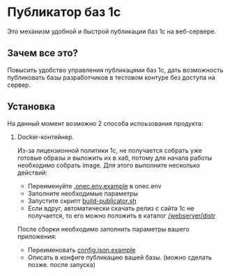 # Публикатор баз 1с

Это механизм удобной и быстрой публикации баз 1с на веб-сервере.

## Зачем все это?

Повысить удобство управления публикацями баз 1с, дать возможность публиковать базы разработчиков в тестовом контуре без доступа на сервер.

## Установка

На данный момент возможно 2 способа испоьзования продукта:

1. Docker-контейнер.
    
    Из-за лицензионной политики 1с, не получается собрать уже готовые образы и выложить их в хаб, потому для начала работы необходимо собрать image.
    Для этого выполните несколько действий:

    * Переименуйте [.onec.env.example](/.onec.env.example) в onec.env
    * Заполните необходимые параметры
    * Запустите скрипт [build-publicator.sh](/build-publikator.sh)
    * Если вдруг, автоматически скачать релиз с сайта 1с не получается, то его можно положить в каталог [/webserver/distr](/webserver/distr/)

    После сборки необходимо заполнить параметры вашего приложения:

    * Переименовать [config.json.example](/volumes/config.json.example)
    * Описать в конфиге публикацию вашей базы. (можно сделать позже. после запуска)